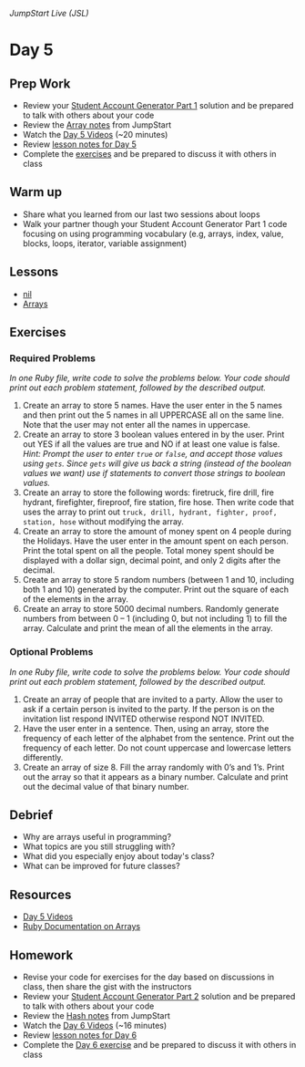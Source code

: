 _JumpStart Live (JSL)_
# Day 5

## Prep Work
* Review your [Student Account Generator Part 1](https://github.com/Ada-Developers-Academy/jump-start/blob/master/lessons/arrays/assignments/account-generator.md) solution and be prepared to talk with others about your code
* Review the [Array notes](https://github.com/Ada-Developers-Academy/jump-start/tree/master/lessons/arrays) from JumpStart
* Watch the [Day 5 Videos](https://adaacademy.hosted.panopto.com/Panopto/Pages/Sessions/List.aspx?folderID=646484ef-baaf-4352-9378-2f95849d2a51) (~20 minutes)
* Review [lesson notes for Day 5](#lessons)
* Complete the [exercises](#exercises) and be prepared to discuss it with others in class

## Warm up
* Share what you learned from our last two sessions about loops
* Walk your partner though your Student Account Generator Part 1 code focusing on using programming vocabulary (e.g, arrays, index, value, blocks, loops, iterator, variable assignment)

## Lessons
* [nil](nil.md)
* [Arrays](arrays.md)

## Exercises
### Required Problems
_In one Ruby file, write code to solve the problems below. Your code should print out each problem statement, followed by the described output._

1. Create an array to store 5 names. Have the user enter in the 5 names and then print out the 5 names in all UPPERCASE all on the same line. Note that the user may not enter all the names in uppercase.
1. Create an array to store 3 boolean values entered in by the user. Print out YES if all the values are true and NO if at least one value is false. _Hint: Prompt the user to enter `true` or `false`, and accept those values using `gets`. Since `gets` will give us back a string (instead of the boolean values we want) use if statements to convert those strings to boolean values._
1. Create an array to store the following words: firetruck, fire drill, fire hydrant, firefighter, fireproof, fire station, fire hose. Then write code that uses the array to print out `truck, drill, hydrant, fighter, proof, station, hose` without modifying the array.
1. Create an array to store the amount of money spent on 4 people during the Holidays. Have the user enter in the amount spent on each person. Print the total spent on all the people. Total money spent should be displayed with a dollar sign, decimal point, and only 2 digits after the decimal.
1. Create an array to store 5 random numbers (between 1 and 10, including both 1 and 10) generated by the computer. Print out the square of each of the elements in the array.
1. Create an array to store 5000 decimal numbers. Randomly generate numbers from between 0 – 1 (including 0, but not including 1) to fill the array. Calculate and print the mean of all the elements in the array.

### Optional Problems
_In one Ruby file, write code to solve the problems below. Your code should print out each problem statement, followed by the described output._

1. Create an array of people that are invited to a party. Allow the user to ask if a certain person is invited to the party. If the person is on the invitation list respond INVITED otherwise respond NOT INVITED.
1. Have the user enter in a sentence. Then, using an array, store the frequency of each letter of the alphabet from the sentence. Print out the frequency of each letter. Do not count uppercase and lowercase letters differently.
1. Create an array of size 8. Fill the array randomly with 0’s and 1’s.  Print out the array so that it appears as a binary number. Calculate and print out the decimal value of that binary number.

## Debrief
* Why are arrays useful in programming?
* What topics are you still struggling with?
* What did you especially enjoy about today's class?
* What can be improved for future classes?

## Resources
* [Day 5 Videos](https://adaacademy.hosted.panopto.com/Panopto/Pages/Sessions/List.aspx?folderID=646484ef-baaf-4352-9378-2f95849d2a51)
* [Ruby Documentation on Arrays](http://ruby-doc.org/core-2.4.0/Array.html)

## Homework
* Revise your code for exercises for the day based on discussions in class, then share the gist with the instructors
* Review your [Student Account Generator Part 2](https://github.com/Ada-Developers-Academy/jump-start/blob/master/lessons/hashes/assignments/account-generator-cont.md) solution and be prepared to talk with others about your code
* Review the [Hash notes](https://github.com/Ada-Developers-Academy/jump-start/tree/master/lessons/hashes) from JumpStart
* Watch the [Day 6 Videos](https://adaacademy.hosted.panopto.com/Panopto/Pages/Sessions/List.aspx?folderID=1cdf49b7-a75f-434c-a140-8fbd3d344512) (~16 minutes)
* Review [lesson notes for Day 6](../day6/readme.md#lessons)
* Complete the [Day 6 exercise](../day6/readme.md#exercise) and be prepared to discuss it with others in class
